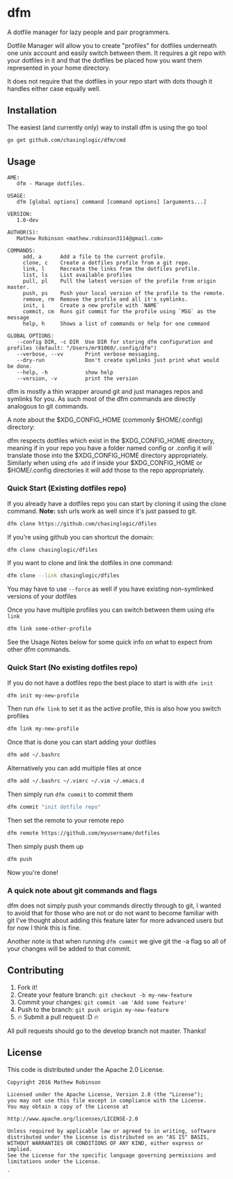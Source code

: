 # dfm
A dotfile manager for lazy people and pair programmers.

Dotfile Manager will allow you to create "profiles" for dotfiles underneath one
unix account and easily switch between them. It requires a git repo with your
dotfiles in it and that the dotfiles be placed how you want them represented in
your home directory.

It does not require that the dotfiles in your repo start with dots though it 
handles either case equally well.

## Installation
The easiest (and currently only) way to install dfm is using the go tool

```bash
go get github.com/chasinglogic/dfm/cmd
```

## Usage

```
AME:
   dfm - Manage dotfiles.

USAGE:
   dfm [global options] command [command options] [arguments...]

VERSION:
   1.0-dev

AUTHOR(S):
   Mathew Robinson <mathew.robinson3114@gmail.com>

COMMANDS:
     add, a      Add a file to the current profile.
     clone, c    Create a dotfiles profile from a git repo.
     link, l     Recreate the links from the dotfiles profile.
     list, ls    List available profiles
     pull, pl    Pull the latest version of the profile from origin master.
     push, ps    Push your local version of the profile to the remote.
     remove, rm  Remove the profile and all it's symlinks.
     init, i     Create a new profile with `NAME`
     commit, cm  Runs git commit for the profile using `MSG` as the message
     help, h     Shows a list of commands or help for one command

GLOBAL OPTIONS:
   --config DIR, -c DIR  Use DIR for storing dfm configuration and profiles (default: "/Users/mr91060/.config/dfm")
   --verbose, --vv       Print verbose messaging.
   --dry-run             Don't create symlinks just print what would be done.
   --help, -h            show help
   --version, -v         print the version
```

dfm is mostly a thin wrapper around git and just manages repos and symlinks 
for you. As such most of the dfm commands are directly analogous to git 
commands.

A note about the $XDG\_CONFIG\_HOME (commonly $HOME/.config) directory:

dfm respects dotfiles which exist in the $XDG\_CONFIG\_HOME directory, meaning 
if in your repo you have a folder named config or .config it will translate 
those into the  $XDG\_CONFIG\_HOME directory appropriately. Similarly when 
using `dfm add` if inside your $XDG\_CONFIG\_HOME or $HOME/.config directories 
it will add those to the repo appropriately.

### Quick Start (Existing dotfiles repo)

If you already have a dotfiles repo you can start by cloning it using the clone
command. **Note:** ssh urls work as well since it's just passed to git.

```bash
dfm clone https://github.com/chasinglogic/dfiles
```

If you're using github you can shortcut the domain:

```bash
dfm clone chasinglogic/dfiles
```

If you want to clone and link the dotfiles in one command:

```bash
dfm clone --link chasinglogic/dfiles
```

You may have to use `--force` as well if you have existing non-symlinked 
versions of your dotfiles

Once you have multiple profiles you can switch between them using `dfm link`

```bash
dfm link some-other-profile
```

See the Usage Notes below for some quick info on what to expect from other dfm
commands.

### Quick Start (No existing dotfiles repo)

If you do not have a dotfiles repo the best place to start is with `dfm init`

```bash
dfm init my-new-profile
```

Then run `dfm link` to set it as the active profile, this is also how you
switch profiles

```bash
dfm link my-new-profile
```

Once that is done you can start adding your dotfiles

```bash
dfm add ~/.bashrc
```

Alternatively you can add multiple files at once

```bash
dfm add ~/.bashrc ~/.vimrc ~/.vim ~/.emacs.d
```

Then simply run `dfm commit` to commit them

```bash
dfm commit "init dotfile repo"
```

Then set the remote to your remote repo

```bash
dfm remote https://github.com/myusername/dotfiles
```

Then simply push them up

```bash
dfm push
```

Now you're done!

### A quick note about git commands and flags

dfm does not simply push your commands directly through to git, I wanted to
avoid that for those who are not or do not want to become familiar with git
I've thought about adding this feature later for more advanced users but for
now I think this is fine.

Another note is that when running `dfm commit` we give git the -a flag so all 
of your changes will be added to that commit. 




## Contributing

1. Fork it!
2. Create your feature branch: `git checkout -b my-new-feature`
3. Commit your changes: `git commit -am 'Add some feature'`
4. Push to the branch: `git push origin my-new-feature`
5. :fire: Submit a pull request :D :fire:

All pull requests should go to the develop branch not master. Thanks!

## License

This code is distributed under the Apache 2.0 License.

```
Copyright 2016 Mathew Robinson

Licensed under the Apache License, Version 2.0 (the "License");
you may not use this file except in compliance with the License.
You may obtain a copy of the License at

http://www.apache.org/licenses/LICENSE-2.0

Unless required by applicable law or agreed to in writing, software
distributed under the License is distributed on an "AS IS" BASIS,
WITHOUT WARRANTIES OR CONDITIONS OF ANY KIND, either express or implied.
See the License for the specific language governing permissions and
limitations under the License.

`
